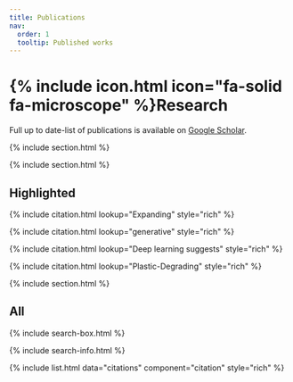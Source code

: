 ```yaml
---
title: Publications
nav:
  order: 1
  tooltip: Published works
---
```


# {% include icon.html icon="fa-solid fa-microscope" %}Research

Full up to date-list of publications is available on [Google Scholar](https://scholar.google.com/citations?user=h3uXyW8AAAAJ=en&oi=ao).

{% include section.html %}



{% include section.html %}

## Highlighted
{% include citation.html lookup="Expanding" style="rich" %}

{% include citation.html lookup="generative" style="rich" %}

{% include citation.html lookup="Deep learning suggests" style="rich" %}

{% include citation.html lookup="Plastic-Degrading" style="rich" %}

<!-- {% include citation.html lookup="Learning the Regulatory Code " style="rich" %} -->



{% include section.html %}

## All

{% include search-box.html %}

{% include search-info.html %}

{% include list.html data="citations" component="citation" style="rich" %}
